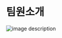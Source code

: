 # 팀원소개
![image description](https://cdn.discordapp.com/attachments/1159345472624930840/1192661791369597029/f4-23.png?ex=65a9e3d9&is=65976ed9&hm=4debde3afe14bb292c036652a426f6894b1a06fa41a44da1599483b83259e0b8&)
